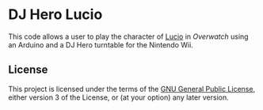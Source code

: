 # DJ Hero Lucio
This code allows a user to play the character of [Lucio](https://playoverwatch.com/en-us/heroes/lucio/) in *Overwatch* using an Arduino and a DJ Hero turntable for the Nintendo Wii.

## License
This project is licensed under the terms of the [GNU General Public License](https://www.gnu.org/licenses/gpl-3.0.en.html), either version 3 of the License, or (at your option) any later version.
